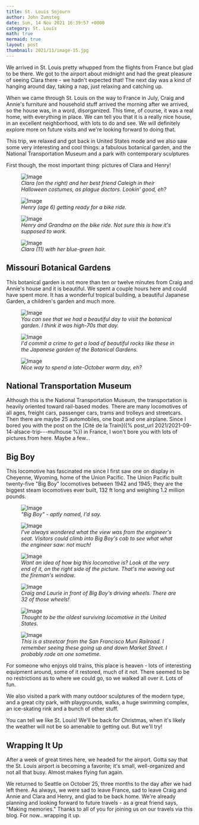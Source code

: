 ```yaml
---
title: St. Louis Sojourn
author: John Zumsteg
date: Sun, 14 Nov 2021 16:39:57 +0000
category: St. Louis
math: true
mermaid: true
layout: post
thumbnail: 2021/11/image-15.jpg
---
```

We arrived in St. Louis pretty whupped from the flights from France but glad to be there. We got to the airport about midnight and had the great pleasure of seeing Clara there - we hadn't expected that! The next day was a kind of hanging around day, taking a nap, just relaxing and catching up. 

When we came through St. Louis on the way to France in July, Craig and Annie's furniture and household stuff arrived the morning after we arrived, so the house was, in a word, disorganized. This time, of course, it was a real home, with everything in place. We can tell you that it is a really nice house, in an excellent neighborhood, with lots to do and see. We will definitely explore more on future visits and we're looking forward to doing that. 

This trip, we relaxed and got back in United States mode and we also saw some very interesting and cool things: a fabulous botanical garden, and the National Transportation Museum and a park with contemporary sculptures

First though, the most important thing: pictures of Clara and Henry!

<figure>
	<img  class = "portrait"  src="{{"/assets/images/2021/11/image-15.jpg" | prepend: site.baseurl  }}" alt="Image" />
	<figcaption><em>Clara (on the right) and her best friend Caleigh in their Halloween costumes, as plague doctors. Lookin' good, eh?</em></figcaption>
</figure>



<figure >
	<img class = "portrait" src="{{ "/assets/images/2021/11/image-16.jpg" | prepend: site.baseurl  }}" alt="Image" />
	<figcaption class="center"><em>Henry (age 6) getting ready for a bike ride.</em></figcaption>
</figure>



<figure >
	<img  class = "landscape" src="{{"/assets/images/2021/11/image-17.jpg" | prepend: site.baseurl  }}" alt="Image" />
	<figcaption class="center" ><em>Henry and Grandma on the bike ride. Not sure this is how it's supposed to work.</em></figcaption>
</figure>



<figure class = "portrait" >
	<img  class = "portrait"  src="{{"/assets/images/2021/11/image-2.jpg" | prepend: site.baseurl  }}" alt="Image" />
	<figcaption class="center"><em>Clara (11) with her blue-green hair.</em></figcaption>
</figure>


<h2>Missouri Botanical Gardens</h2>
This botanical garden is not more than ten or twelve minutes from Craig and Annie's house and it is beautiful. We spent a couple hours here and could have spent more. It has a wonderful tropical building, a beautiful Japanese Garden, a children's garden and much more. 

<figure>
	<img  class = "landscape" src="{{"/assets/images/2021/11/image-8.jpg" | prepend: site.baseurl  }}" alt="Image" />
	<figcaption><em>You can see that we had a beautiful day to visit the botanical garden. I think it was high-70s that day.</em></figcaption>
</figure>



<figure>
	<img  class = "landscape" src="{{"/assets/images/2021/11/image-7.jpg" | prepend: site.baseurl  }}" alt="Image" />
	<figcaption><em>I'd commit a crime to get a load of beautiful rocks like these in the Japanese garden of the Botanical Gardens.</em></figcaption>
</figure>


<!-- 
<figure>
	<img class = "landscape" src="{{"/assets/images/2021/11/image-4.jpg" | prepend: site.baseurl  }}" alt="Image" />
	<figcaption><em>Seattle artist Dale Chihuly had these glass creations in a pond in the tropical greenhouse. Don't they look like an exotic bird?</em></figcaption>
</figure> -->



<figure>
	<img  class = "landscape" src="{{"/assets/images/2021/11/image-21.jpg" | prepend: site.baseurl  }}" alt="Image" />
	<figcaption class="center"><em>Nice way to spend a late-October warm day, eh?</em></figcaption>
</figure>


<h2>National Transportation Museum</h2>
Although this is the National Transportation Museum, the transportation is heavily oriented toward rail-based modes. There are many locomotives of all ages, freight cars, passenger cars, trams and trolleys and streetcars. Then there are maybe 25 automobiles, one boat and one airplane. Since I bored you with the post on the [Cité de la Train]({% post_url 2021/2021-09-14-alsace-trip---mulhouse %}) in France, I won't bore you with lots of pictures from here. Maybe a few...

<h2>Big Boy </h2>
This locomotive has fascinated me since I first saw one on display in Cheyenne, Wyoming, home of the Union Pacific. The Union Pacific built twenty-five "Big Boy" locomotives between 1942 and 1945; they are the biggest steam locomotives ever built, 132 ft long and weighing 1.2 million pounds.  

<figure>
	<img class = "landscape" src="{{"/assets/images/2021/11/image-11.jpg" | prepend: site.baseurl  }}" alt="Image" />
	<figcaption class="wide" ><em>"Big Boy" - aptly named, I'd say.</em></figcaption>
</figure>



<figure>
	<img  class = "portrait"  src="{{"/assets/images/2021/11/image-10.jpg" | prepend: site.baseurl  }}" alt="Image" />
	<figcaption><em>I've always wondered what the view was from the engineer's seat. Visitors could climb into Big Boy's cab to see what what the engineer saw: not much!</em></figcaption>
</figure>



<figure>
	<img  class = "landscape" src="{{"/assets/images/2021/11/image-9.jpg" | prepend: site.baseurl  }}" alt="Image" />
	<figcaption><em>Want an idea of how big this locomotive is? Look at the very end of it, on the right side of the picture. That's me waving out the fireman's window.</em></figcaption>
</figure>



<figure>
	<img class = "landscape" src="{{"/assets/images/2021/11/image-12.jpg" | prepend: site.baseurl  }}" alt="Image" />
	<figcaption><em>Craig and Laurie in front of Big Boy's driving wheels. There are 32 of those wheels!</em></figcaption>
</figure>



<figure>
	<img  class = "landscape" src="{{"/assets/images/2021/11/image-13.jpg" | prepend: site.baseurl  }}" alt="Image" />
	<figcaption><em>Thought to be the oldest surviving locomotive in the United States.</em></figcaption>
</figure>



<figure>
	<img  class = "landscape" src="{{"/assets/images/2021/11/image-14.jpg" | prepend: site.baseurl  }}" alt="Image" />
	<figcaption><em>This is a streetcar from the San Francisco Muni Railroad. I remember seeing these going up and down Market Street. I probably rode on one sometime.</em></figcaption>
</figure>



For someone who enjoys old trains, this place is heaven - lots of interesting equipment around, some of it restored, much of it not. There seemed to be no restrictions as to where we could go, so we walked all over it. Lots of fun.

We also visited a park with many outdoor sculptures of the modern type, and a great city park, with playgrounds, walks, a huge swimming complex, an ice-skating rink and a bunch of other stuff. 

You can tell we like St. Louis! We'll be back for Christmas, when it's likely the weather will not be so amenable to getting out. But we'll try!
<h2>Wrapping It Up</h2>
After a week of great times here, we headed for the airport. Gotta say that the St. Louis airport is becoming a favorite; it's small, well-organized and not all that busy. Almost makes flying fun again.

We returned to Seattle on October 25, three months to the day after we had left there. As always, we were sad to leave France, sad to leave Craig and Annie and Clara and Henry, and glad to be back home. We're already planning and looking forward to future travels - as a great friend says, "Making memories." Thanks to all of you for joining us on our travels via this blog. For now...wrapping it up. 
